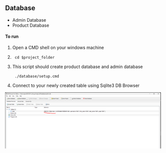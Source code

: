 ## Database

- Admin Database
- Product Database

#### To run
1. Open a CMD shell on your windows machine
2.
        cd $project_folder
3. This script should create product database and admin database

        ./database/setup.cmd

4. Connect to your newly created table using Sqlite3 DB Browser
   
![Alt text](../documents/db_example.png)